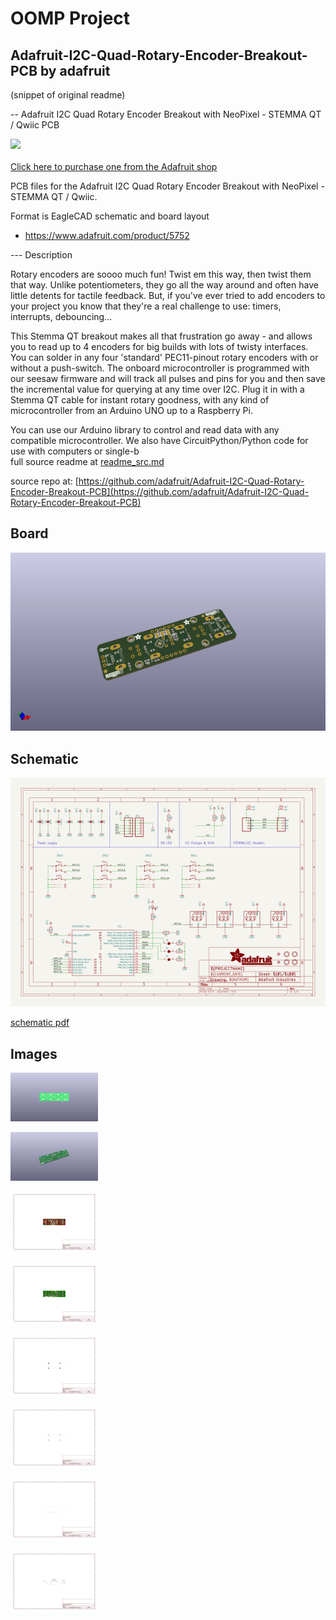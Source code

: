 # OOMP Project  
## Adafruit-I2C-Quad-Rotary-Encoder-Breakout-PCB  by adafruit  
  
(snippet of original readme)  
  
-- Adafruit I2C Quad Rotary Encoder Breakout with NeoPixel - STEMMA QT / Qwiic PCB  
  
<a href="http://www.adafruit.com/products/5752"><img src="assets/5752.jpg?raw=true" width="500px"><br/>  
Click here to purchase one from the Adafruit shop</a>  
  
PCB files for the Adafruit I2C Quad Rotary Encoder Breakout with NeoPixel - STEMMA QT / Qwiic.   
  
Format is EagleCAD schematic and board layout  
* https://www.adafruit.com/product/5752  
  
--- Description  
  
Rotary encoders are soooo much fun! Twist em this way, then twist them that way. Unlike potentiometers, they go all the way around and often have little detents for tactile feedback. But, if you've ever tried to add encoders to your project you know that they're a real challenge to use: timers, interrupts, debouncing...  
  
This Stemma QT breakout makes all that frustration go away - and allows you to read up to 4 encoders for big builds with lots of twisty interfaces. You can solder in any four 'standard' PEC11-pinout rotary encoders with or without a push-switch. The onboard microcontroller is programmed with our seesaw firmware and will track all pulses and pins for you and then save the incremental value for querying at any time over I2C. Plug it in with a Stemma QT cable for instant rotary goodness, with any kind of microcontroller from an Arduino UNO up to a Raspberry Pi.  
  
You can use our Arduino library to control and read data with any compatible microcontroller. We also have CircuitPython/Python code for use with computers or single-b  
  full source readme at [readme_src.md](readme_src.md)  
  
source repo at: [https://github.com/adafruit/Adafruit-I2C-Quad-Rotary-Encoder-Breakout-PCB](https://github.com/adafruit/Adafruit-I2C-Quad-Rotary-Encoder-Breakout-PCB)  
## Board  
  
[![working_3d.png](working_3d_600.png)](working_3d.png)  
## Schematic  
  
[![working_schematic.png](working_schematic_600.png)](working_schematic.png)  
  
[schematic pdf](working_schematic.pdf)  
## Images  
  
[![working_3D_bottom.png](working_3D_bottom_140.png)](working_3D_bottom.png)  
  
[![working_3D_top.png](working_3D_top_140.png)](working_3D_top.png)  
  
[![working_assembly_page_01.png](working_assembly_page_01_140.png)](working_assembly_page_01.png)  
  
[![working_assembly_page_02.png](working_assembly_page_02_140.png)](working_assembly_page_02.png)  
  
[![working_assembly_page_03.png](working_assembly_page_03_140.png)](working_assembly_page_03.png)  
  
[![working_assembly_page_04.png](working_assembly_page_04_140.png)](working_assembly_page_04.png)  
  
[![working_assembly_page_05.png](working_assembly_page_05_140.png)](working_assembly_page_05.png)  
  
[![working_assembly_page_06.png](working_assembly_page_06_140.png)](working_assembly_page_06.png)  
